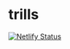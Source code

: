 # trills
[![Netlify Status](https://api.netlify.com/api/v1/badges/198d6f73-db24-4df6-a8a8-2902cd622358/deploy-status)](https://app.netlify.com/sites/trills/deploys)
